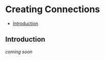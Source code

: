 # Creating Connections

-   [Introduction](#introduction)

<a name="introduction"></a>

## Introduction

_coming soon_
